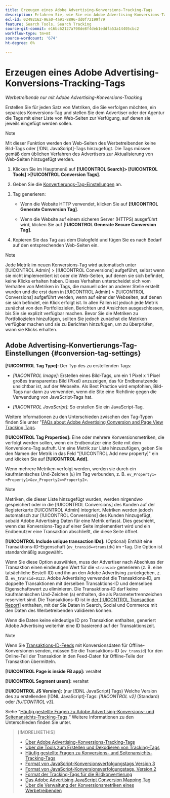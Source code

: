 ```yaml
---
title: Erzeugen eines Adobe Advertising-Konversions-Tracking-Tags
description: Erfahren Sie, wie Sie ein Adobe Advertising-Konversions-Tag erstellen, um Ihre Konversionsereignisse zu verfolgen.
exl-id: 02492162-96a0-4a91-8896-dd0f72199f79
feature: Search Tools, Search Tracking
source-git-commit: e16bc62127a708de8f4deb1eddfa53a14405cbc2
workflow-type: tm+mt
source-wordcount: '674'
ht-degree: 0%

---
```


# Erzeugen eines Adobe Advertising-Konversions-Tracking-Tags

*Werbetreibende nur mit Adobe Advertising-Konversions-Tracking*

Erstellen Sie für jeden Satz von Metriken, die Sie verfolgen möchten, ein separates Konversions-Tag und stellen Sie dem Advertiser oder der Agentur die Tags mit einer Liste von Web-Seiten zur Verfügung, auf denen sie jeweils eingefügt werden sollen.

>[!NOTE]
>
>Mit dieser Funktion werden den Web-Seiten des Werbetreibenden keine Bild-Tags oder [!DNL JavaScript]-Tags hinzugefügt. Die Tags müssen gemäß dem üblichen Verfahren des Advertisers zur Aktualisierung von Web-Seiten hinzugefügt werden.

1. Klicken Sie im Hauptmenü auf **[!UICONTROL Search]> [!UICONTROL Tools] >[!UICONTROL Conversion Tags]**.

1. Geben Sie die [Konvertierungs-Tag-Einstellungen](#conversion-tag-settings) an.

1. Tag generieren:

   * Wenn die Website HTTP verwendet, klicken Sie auf **[!UICONTROL Generate Conversion Tag]**.

   * Wenn die Website auf einem sicheren Server (HTTPS) ausgeführt wird, klicken Sie auf **[!UICONTROL Generate Secure Conversion Tag]**.

1. Kopieren Sie das Tag aus dem Dialogfeld und fügen Sie es nach Bedarf auf den entsprechenden Web-Seiten ein.

>[!NOTE]
>
>Jede Metrik im neuen Konversions-Tag wird automatisch unter [!UICONTROL Admin] > [!UICONTROL Conversions] aufgeführt, selbst wenn sie nicht implementiert ist oder die Web-Seiten, auf denen sie sich befindet, keine Klicks erhalten haben. Dieses Verhalten unterscheidet sich vom Verhalten von Metriken in Tags, die manuell oder an anderer Stelle erstellt wurden und die erst dann in [!UICONTROL Admin] > [!UICONTROL Conversions] aufgeführt werden, wenn auf einer der Webseiten, auf denen sie sich befindet, ein Klick erfolgt ist. In allen Fällen ist jedoch jede Metrik zunächst von den Portfoliozielen, Berichten und Ansichten ausgeschlossen, bis Sie sie explizit verfügbar machen. Bevor Sie die Metriken zu Portfoliozielen hinzufügen, sollten Sie jedoch zunächst die Metriken verfügbar machen und sie zu Berichten hinzufügen, um zu überprüfen, wann sie Klicks erhalten.

## Adobe Advertising-Konvertierungs-Tag-Einstellungen {#conversion-tag-settings}

**[!UICONTROL Tag Type]:** Der Typ des zu erstellenden Tags:

* *[!UICONTROL Image]:* Erstellen eines Bild-Tags, um ein 1 Pixel x 1 Pixel großes transparentes Bild (Pixel) anzuzeigen, das für Endbenutzende unsichtbar ist, auf der Webseite. Als Best Practice wird empfohlen, Bild-Tags nur dann zu verwenden, wenn die Site eine Richtlinie gegen die Verwendung von JavaScript-Tags hat.

* *[!UICONTROL JavaScript]:* So erstellen Sie ein JavaScript-Tag.

Weitere Informationen zu den Unterschieden zwischen den Tag-Typen finden Sie unter &quot;[FAQs about Adobe Advertising Conversion and Page View Tracking Tags](/help/search-social-commerce/tracking/faqs-conversion-page-view-tracking-tags.md).

**[!UICONTROL Tag Properties]:** Eine oder mehrere Konversionsmetriken, die verfolgt werden sollen, wenn ein Endbenutzer eine Seite mit dem Konversions-Tag aufruft. Um eine Metrik zur Liste hinzuzufügen, geben Sie den Namen der Metrik in das Feld &quot;[!UICONTROL Add new property]&quot; ein und klicken Sie auf **[!UICONTROL Add]**.

Wenn mehrere Metriken verfolgt werden, werden sie durch ein kaufmännisches Und-Zeichen (`&`) im Tag verbunden, z. B. `ev_Property1=<Property1>&ev_Property2=<Property2>`.

>[!NOTE]
>
>Metriken, die dieser Liste hinzugefügt wurden, werden nirgendwo gespeichert oder in die [!UICONTROL Conversions] des Kunden auf der Registerkarte [!UICONTROL Admin] integriert. Metriken werden jedoch automatisch zur [!UICONTROL Conversions] des Kunden hinzugefügt, sobald Adobe Advertising Daten für eine Metrik erfasst. Dies geschieht, wenn das Konversions-Tag auf einer Seite implementiert wird und ein Endbenutzer eine Transaktion abschließt, die diese Seite öffnet.

**[!UICONTROL Include unique transaction IDs]:** (Optional) Enthält eine Transaktions-ID-Eigenschaft (`ev_transid=<transid>`) im -Tag. Die Option ist standardmäßig ausgewählt.

Wenn Sie diese Option auswählen, muss der Advertiser nach Abschluss der Transaktion einen eindeutigen Wert für die `<transid>` generieren (z. B. eine tatsächliche Bestell-ID) und ihn an den Adobe Advertising zurückgeben, z. B. `ev_transid=0123`. Adobe Advertising verwendet die Transaktions-ID, um doppelte Transaktionen mit derselben Transaktions-ID und demselben Eigenschaftswert zu eliminieren. Die Transaktions-ID darf keine kaufmännischen Und-Zeichen (`&`) enthalten, die als Parametertrennzeichen reserviert sind. Die Transaktions-ID ist in [der [!UICONTROL Transaction Report]](/help/search-social-commerce/reports/management/basic-advanced/transaction-report.md) enthalten, mit der Sie Daten in Search, Social und Commerce mit den Daten des Werbetreibenden validieren können.

Wenn die Daten keine eindeutige ID pro Transaktion enthalten, generiert Adobe Advertising weiterhin eine ID basierend auf der Transaktionszeit.

>[!NOTE]
>
>Wenn Sie [Transaktions-ID-Feeds](/help/search-social-commerce/tracking/feed-transaction-id.md) mit Konversionsdaten für Offline-Konversionen senden, müssen Sie die Transaktions-ID (`ev_transid`) für den Online-Teil der Transaktion in den Feed-Daten für Offline-Teile der Transaktion übermitteln.

**[!UICONTROL Page is inside FB app]:** veraltet

**[!UICONTROL Segment users]:** veraltet

**[!UICONTROL JS Version]:** (nur [!DNL JavaScript] Tags) Welche Version des zu erstellenden [!DNL JavaScript]-Tags: *[!UICONTROL v2]* (Standard) oder *[!UICONTROL v3]*.

Siehe &quot;[Häufig gestellte Fragen zu Adobe Advertising-Konversions- und Seitenansichts-Tracking-Tags](/help/search-social-commerce/tracking/faqs-conversion-page-view-tracking-tags.md).“ Weitere Informationen zu den Unterschieden finden Sie unter.

>[!MORELIKETHIS]
>
>* [Über Adobe Advertising-Konversions-Tracking-Tags](/help/search-social-commerce/tracking/conversion-tracking-advertising.md)
>* [Über die Tools zum Erstellen und Dekodieren von Tracking-Tags](tracking-tools-about.md)
>* [Häufig gestellte Fragen zu Konversions- und Seitenansichts-Tracking-Tags](/help/search-social-commerce/tracking/faqs-conversion-page-view-tracking-tags.md)
>* [Format von JavaScript-Konversionsverfolgungstags Version 3](/help/search-social-commerce/tracking/format-conversion-tag-jsv3.md)
>* [Format von JavaScript-Konversionsverfolgungstags, Version 2](/help/search-social-commerce/tracking/format-conversion-tag-jsv2.md)
>* [Format der Tracking-Tags für die Bildkonvertierung](/help/search-social-commerce/tracking/format-conversion-tag-image.md)
>* [Das Adobe Advertising JavaScript Conversion Mapping Tag](/help/search-social-commerce/tracking/itp-conversion-mapping-tag.md)
>* [Über die Verwaltung der Konversionsmetriken eines Werbetreibenden](/help/search-social-commerce/admin/conversion-metrics/conversion-metric-about.md)
